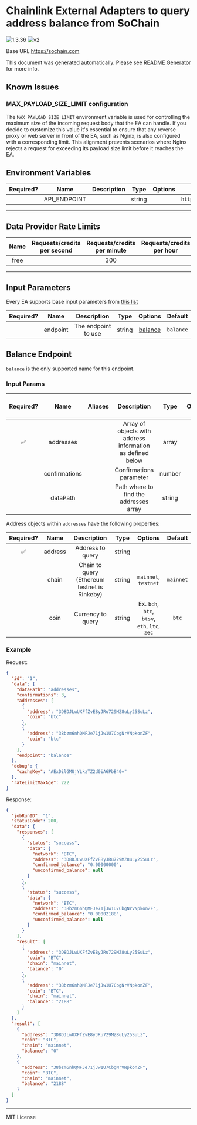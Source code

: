 # Chainlink External Adapters to query address balance from SoChain

![1.3.36](https://img.shields.io/github/package-json/v/smartcontractkit/external-adapters-js?filename=packages/sources/sochain/package.json) ![v2](https://img.shields.io/badge/framework%20version-v2-blueviolet)

Base URL https://sochain.com

This document was generated automatically. Please see [README Generator](../../scripts#readme-generator) for more info.

## Known Issues

### MAX_PAYLOAD_SIZE_LIMIT configuration

The `MAX_PAYLOAD_SIZE_LIMIT` environment variable is used for controlling the maximum size of the incoming request body that the EA can handle. If you decide to customize this value it's essential to ensure that any reverse proxy or web server in front of the EA, such as Nginx, is also configured with a corresponding limit. This alignment prevents scenarios where Nginx rejects a request for exceeding its payload size limit before it reaches the EA.

## Environment Variables

| Required? |     Name     | Description |  Type  | Options |        Default        |
| :-------: | :----------: | :---------: | :----: | :-----: | :-------------------: |
|           | API_ENDPOINT |             | string |         | `https://sochain.com` |

---

## Data Provider Rate Limits

| Name | Requests/credits per second | Requests/credits per minute | Requests/credits per hour | Note |
| :--: | :-------------------------: | :-------------------------: | :-----------------------: | :--: |
| free |                             |             300             |                           |      |

---

## Input Parameters

Every EA supports base input parameters from [this list](../../core/bootstrap#base-input-parameters)

| Required? |   Name   |     Description     |  Type  |           Options            |  Default  |
| :-------: | :------: | :-----------------: | :----: | :--------------------------: | :-------: |
|           | endpoint | The endpoint to use | string | [balance](#balance-endpoint) | `balance` |

## Balance Endpoint

`balance` is the only supported name for this endpoint.

### Input Params

| Required? |     Name      | Aliases |                        Description                         |  Type  | Options | Default  | Depends On | Not Valid With |
| :-------: | :-----------: | :-----: | :--------------------------------------------------------: | :----: | :-----: | :------: | :--------: | :------------: |
|    ✅     |   addresses   |         | Array of objects with address information as defined below | array  |         |          |            |                |
|           | confirmations |         |                  Confirmations parameter                   | number |         |   `6`    |            |                |
|           |   dataPath    |         |           Path where to find the addresses array           | string |         | `result` |            |                |

Address objects within `addresses` have the following properties:

| Required? |  Name   |                 Description                  |  Type  |                    Options                    |  Default  |
| :-------: | :-----: | :------------------------------------------: | :----: | :-------------------------------------------: | :-------: |
|    ✅     | address |               Address to query               | string |                                               |           |
|           |  chain  | Chain to query (Ethereum testnet is Rinkeby) | string |             `mainnet`, `testnet`              | `mainnet` |
|           |  coin   |              Currency to query               | string | Ex. `bch`, `btc`, `btsv`, `eth`, `ltc`, `zec` |   `btc`   |

### Example

Request:

```json
{
  "id": "1",
  "data": {
    "dataPath": "addresses",
    "confirmations": 3,
    "addresses": [
      {
        "address": "3D8DJLwUXFfZvE8yJRu729MZ8uLy25SuLz",
        "coin": "btc"
      },
      {
        "address": "38bzm6nhQMFJe71jJw1U7CbgNrVNpkonZF",
        "coin": "btc"
      }
    ],
    "endpoint": "balance"
  },
  "debug": {
    "cacheKey": "AExDilGMUjYLkzTZ2d0iA6PbB40="
  },
  "rateLimitMaxAge": 222
}
```

Response:

```json
{
  "jobRunID": "1",
  "statusCode": 200,
  "data": {
    "responses": [
      {
        "status": "success",
        "data": {
          "network": "BTC",
          "address": "3D8DJLwUXFfZvE8yJRu729MZ8uLy25SuLz",
          "confirmed_balance": "0.00000000",
          "unconfirmed_balance": null
        }
      },
      {
        "status": "success",
        "data": {
          "network": "BTC",
          "address": "38bzm6nhQMFJe71jJw1U7CbgNrVNpkonZF",
          "confirmed_balance": "0.00002188",
          "unconfirmed_balance": null
        }
      }
    ],
    "result": [
      {
        "address": "3D8DJLwUXFfZvE8yJRu729MZ8uLy25SuLz",
        "coin": "BTC",
        "chain": "mainnet",
        "balance": "0"
      },
      {
        "address": "38bzm6nhQMFJe71jJw1U7CbgNrVNpkonZF",
        "coin": "BTC",
        "chain": "mainnet",
        "balance": "2188"
      }
    ]
  },
  "result": [
    {
      "address": "3D8DJLwUXFfZvE8yJRu729MZ8uLy25SuLz",
      "coin": "BTC",
      "chain": "mainnet",
      "balance": "0"
    },
    {
      "address": "38bzm6nhQMFJe71jJw1U7CbgNrVNpkonZF",
      "coin": "BTC",
      "chain": "mainnet",
      "balance": "2188"
    }
  ]
}
```

---

MIT License
